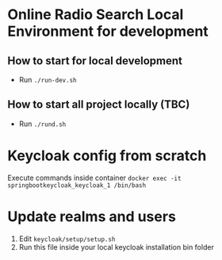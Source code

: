 # Online Radio Search Local Environment for development

## How to start for local development
* Run `./run-dev.sh`

## How to start all project locally (TBC)
* Run `./rund.sh`

# Keycloak config from scratch
Execute commands inside container
`docker exec -it springbootkeycloak_keycloak_1 /bin/bash`

# Update realms and users
1. Edit `keycloak/setup/setup.sh`
2. Run this file inside your local keycloak installation bin folder
